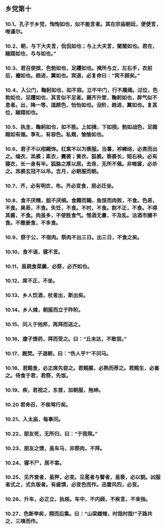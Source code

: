 ## 乡党第十

### 10.1、孔子于乡党，恂恂如也，似不能言者。其在宗庙朝廷，便便言，唯谨尔。

### 10.2、朝，与下大夫言，侃侃如也；与上大夫言，誾誾如也。君在，踧踖如也，与与如也。”

### 10.3、君召使摈，色勃如也，足躩如也。揖所与立，左右手，衣前后，襜如也。趋进，翼如也。宾退，必复命曰：“宾不顾矣。”

### 10.4、入公门，鞠躬如也，如不容。立不中门，行不履阈。过位，色勃如也，足躩如也，其言似不足者。摄齐升堂，鞠躬如也，屏气似不息者。出，降一等，逞颜色，怡怡如也。没阶，趋进，翼如也。复其位，踧踖如也。

### 10.5、执圭，鞠躬如也，如不胜。上如揖，下如授。勃如战色，足蹜蹜如有循。享礼，有容色。私觌，愉愉如也。

### 10.6、君子不以绀緅饰。红紫不以为亵服。当暑，袗絺绤，必表而出之。缁衣，羔裘；素衣，麑裘；黄衣，狐裘。亵裘长，短右袂。必有寝衣，长一身有半。狐貉之厚以居。去丧，无所不佩。非帷裳，必杀之。羔裘玄冠不以吊。吉月，必朝服而朝。

### 10.7、齐，必有明衣，布。齐必变食，居必迁坐。

### 10.8、食不厌精，脍不厌细。食饐而餲，鱼馁而肉败，不食。色恶，不食。臭恶，不食。失饪，不食。不时，不食。割不正，不食。不得其酱，不食。肉虽多，不使胜食气。惟酒无量，不及乱。沽酒市脯不食。不撤姜食，不多食。

### 10.9、祭于公，不宿肉。祭肉不出三日。出三日，不食之矣。

### 10.10、食不语，寝不言。

### 10.11、虽疏食菜羹，必祭，必齐如也。

### 10.12、席不正，不坐。

### 10.13、乡人饮酒，杖者出，斯出矣。

### 10.14、乡人傩，朝服而立于阼阶。

### 10.15、问人于他邦，再拜而送之。

### 10.16、康子馈药，拜而受之。曰：“丘未达，不敢尝。”

### 10.17、厩焚。子退朝，曰：“伤人乎?”不问马。

### 10.18、君赐食，必正席先尝之。君赐腥，必熟而荐之。君赐生，必畜之。侍食于君，君祭，先饭。

### 10.19、疾，君视之，东首，加朝服，拖绅。

### 10.20 君命召，不俟驾行矣。

### 10.21、入太庙，每事问。

### 10.22、朋友死，无所归，曰：“于我殡。”

### 10.23、朋友之馈，虽车马，非祭肉，不拜。

### 10.24、寝不尸，居不客。

### 10.25、见齐衰者，虽狎，必变。见冕者与瞽者，虽亵，必以貌。凶服者式之，式负版者。有盛馔，必变色而作。迅雷风烈，必变。

### 10.26、升车，必正立，执绥。车中，不内顾，不疾言，不亲指。

### 10.27、色斯举矣，翔而后集。曰：“山梁雌雉，时哉时哉!”子路共之，三嗅而作。
